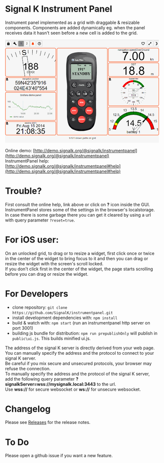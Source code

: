 Signal K Instrument Panel
=========================
Instrument panel implemented as a grid with draggable &amp; resizable components. Components are added dynamically eg.
when the panel receives data it hasn't seen before a new cell is added to the grid.

![instrumentpanel-demo](instrumentpanel-demo.gif)

Online demo: [http://demo.signalk.org/@signalk/instrumentpanel](http://demo.signalk.org/@signalk/instrumentpanel)  
InstrumentPanel help: [http://demo.signalk.org/@signalk/instrumentpanel#help](http://demo.signalk.org/@signalk/instrumentpanel#help)  

Trouble?
========
First consult the online help, link above or click on **?** icon inside the GUI.  
InstrumentPanel stores some of the settings in the browser's localstorage. In case there is some garbage there you can
get it cleared by using a url with query parameter `?reset=true`.  

For iOS user:
=============
On an unlocked grid, to drag or to resize a widget,
 first click once or twice in the center of the widget
 to bring focus to it and then you can drag or resize the widget with the screen's scroll locked.  
If you don't click first in the center of the widget,
 the page starts scrolling before you can drag or resize the widget.  

For Developers
==============
- clone repository: `git clone https://github.com/SignalK/instrumentpanel.git`
- install development dependencies with: `npm install`
- build & watch with: `npm start` (run an instrumentpanel http server on port 3001)
- building js bundle for distribution: `npm run prepublishOnly` will publish in `public\ui.js`. This builds minified ui.js.
  
The address of the signal K server is directly derived from your web page.  
You can manually specify the address and the protocol to connect to your signal K server.  
Be careful if you mix secure and unsecured protocols, your browser may refuse the connection.  
To manually specify the address and the protocol of the signal K server,  
 add the following query parameter **?signalkServer=wss://mysignalk.local:3443** to the url.  
Use **wss://** for secure websocket or **ws://** for unsecure websocket.  

Changelog
=====
Please see [Releases](https://github.com/SignalK/instrumentpanel/releases) for the release notes.

To Do
=====
Please open a github issue if you want a new feature.
